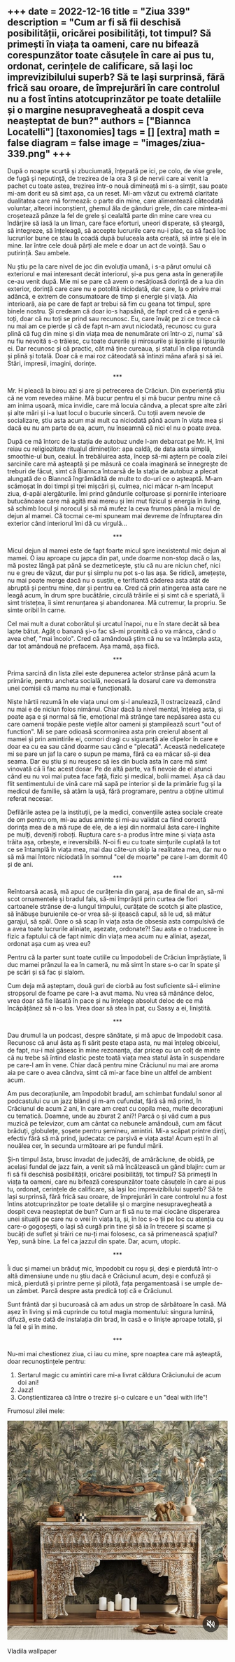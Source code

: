 
+++
date = 2022-12-16
title = "Ziua 339"
description = "Cum ar fi să fii deschisă posibilității, oricărei posibilități, tot timpul? Să primești în viața ta oameni, care nu bifează corespunzător toate căsuțele în care ai pus tu, ordonat, cerințele de calificare, să lași loc imprevizibilului superb? Să te lași surprinsă, fără frică sau oroare, de împrejurări în care controlul nu a fost întins atotcuprinzător pe toate detaliile și o margine nesupravegheată a dospit ceva neașteptat de bun?"
authors = ["Biannca Locatelli"]
[taxonomies]
tags = []
[extra]
math = false
diagram = false
image = "images/ziua-339.png"
+++
---

După o noapte scurtă și zbuciumată, înțepată pe ici, pe colo, de vise grele, de fugă și neputință, de trezirea de la ora 3 și de nervii care ai venit la pachet cu toate astea, trezirea într-o nouă dimineață mi s-a simțit, sau poate mi-am dorit eu să simt așa, ca un reset. Mi-am văzut cu extremă claritate dualitatea care mă formează: o parte din mine, care alimentează câteodată voluntar, alteori inconștient, ghemul ăla de gânduri grele, din care mintea-mi croșetează pânze la fel de grele și cealaltă parte din mine care vrea cu îndârjire să iasă la un liman, care face eforturi, uneori disperate, să șteargă, să integreze, să înțeleagă, să accepte lucrurile care nu-i plac, ca să facă loc lucrurilor bune ce stau la coadă după buluceala asta creată, să intre și ele în mine. Iar între cele două părți ale mele e doar un act de voință. Sau o putirință. Sau ambele.

Nu știu pe la care nivel de joc din evoluția umană, i s-a părut omului că exteriorul e mai interesant decât interiorul, și-a pus gena asta în generațiile ce-au venit după. Mie mi se pare că avem o nesățioasă dorință de a lua din exterior, dorință care care nu e potolită niciodată, dar care, la o privire mai adâncă, e extrem de consumatoare de timp și energie și viață. Aia interioară, aia pe care de fapt ar trebui să fim cu geana tot timpul, spre binele nostru. Și credeam că doar io-s hapsână, de fapt cred că e genă-n toți, doar că nu toți se prind sau recunosc. Eu, care învăț pe zi ce trece că nu mai am ce pierde și că de fapt n-am avut niciodată, recunosc cu gura plină că fug din mine și din viața mea de nenumărate ori într-o zi, numa' să nu fiu nevoită s-o trăiesc, cu toate durerile și mirosurile și lipsirile și lipsurile ei. Dar recunosc și că practic, cât mă ține cureaua, și statul în clipa rotundă și plină și totală. Doar că e mai roz câteodată să întinzi mâna afară și să iei. Stări, impresii, imagini, dorințe.

<p style="text-align: center;">***</p>

Mr. H pleacă la birou azi și are și petrecerea de Crăciun. Din experiență știu că ne vom revedea mâine. Mă bucur pentru el și mă bucur pentru mine că am inima ușoară, mica invidie, care mă locuia cândva, a plecat spre alte zări și alte mări și i-a luat locul o bucurie sinceră. Cu toții avem nevoie de socializare, știu asta acum mai mult ca niciodată până acum în viața mea și dacă eu nu am parte de ea, acum, nu înseamnă că nici el nu o poate avea.

După ce mă întorc de la stația de autobuz unde l-am debarcat pe Mr. H, îmi reiau cu religiozitate ritualul dimineților: apa caldă, de data asta simplă, smoothie-ul bun, ceaiul. În trebăluirea asta, încep să-mi aștern pe coala zilei sarcinile care mă așteaptă și pe măsură ce coala imaginară se înnegrește de treburi de făcut, simt că Biannca întoarsă de la stația de autobuz a plecat alungată de o Bianncă îngrămădită de multe to do-uri ce o așteaptă. M-am scămoșat în doi timpi și trei mișcări și, culmea, nici măcar n-am început ziua, d-apăi alergăturile. Îmi prind gândurile colțuroase și pornirile interioare butucănoase care mă agită mai mereu și îmi mut fizicul și energia în living, să schimb locul și norocul și să mă mufez la ceva frumos până la micul de dejun al mamei. Că tocmai ce-mi spuneam mai devreme de înfruptarea din exterior când interiorul îmi dă cu virgulă…

<p style="text-align: center;">***</p>

Micul dejun al mamei este de fapt foarte micul spre inexistentul mic dejun al mamei. O iau aproape cu japca din pat, unde doarme non-stop dacă o las, mă postez lângă pat până se dezmeticește, știu că nu are niciun chef, nici nu e greu de văzut, dar pur și simplu nu pot s-o las așa. Se ridică, amețește, nu mai poate merge dacă nu o susțin, e terifiantă căderea asta atât de abruptă și pentru mine, dar și pentru ea. Cred că prin atingerea asta care ne leagă acum, în drum spre bucătărie, circulă trăirile ei și simt că e speriată, îi simt tristețea, îi simt renunțarea și abandonarea. Mă cutremur, la propriu. Se simte oribil în carne.

Cel mai mult a durat coborâtul și urcatul înapoi, nu e în stare decât să bea lapte bătut. Agăț o banană și-o fac să-mi promită că o va mânca, când o avea chef, "mai încolo". Cred că amândouă știm că nu se va întâmpla asta, dar tot amândouă ne prefacem. Așa mamă, așa fiică.

<p style="text-align: center;">***</p>

Prima sarcină din lista zilei este depunerea actelor strânse până acum la primărie, pentru ancheta socială, necesară la dosarul care va demonstra unei comisii că mama nu mai e funcțională.

Niște hârtii rezumă în ele viața unui om și-l anulează, îl ostracizează, când nu mai e de niciun folos nimănui. Chiar dacă la nivel mental, înțeleg asta, și poate așa e și normal să fie, emoțional mă strânge tare nepăsarea asta cu care oamenii tropăie peste viețile altor oameni și ștampilează scurt "out of function". Mi se pare odioasă scormonirea asta prin creierul absent al mamei și prin amintirile ei, comori dragi cu siguranță ale clipelor în care e doar ea cu ea sau când doarme sau când e "plecată". Această nedelicatețe mi se pare un jaf la care o supun pe mama, fără ca ea măcar să-și dea seama. Dar eu știu și nu reușesc să ies din bucla asta în care mă simt vinovată că îi fac acest dosar. Pe de altă parte, va fi nevoie de el atunci când eu nu voi mai putea face față, fizic și medical, bolii mamei. Așa că dau flit sentimentului de vină care mă sapă pe interior și de la primărie fug și la medicul de familie, să atârn la ușă, fără programare, pentru a obține ultimul referat necesar.

Defilările astea pe la instituții, pe la medici, convențiile astea sociale create de om pentru om, mi-au adus aminte și mi-au validat ca fiind corectă dorința mea de a mă rupe de ele, de a ieși din normalul ăsta care-i înghite pe mulți, deveniți roboți. Ruptura care s-a produs între mine și viața asta trăita așa, orbește, e ireversibilă. N-oi fi eu cu toate simțurile cuplată la tot ce se întamplă în viața mea, mai dau câte-un skip la realitatea mea, dar nu o să mă mai întorc niciodată în somnul "cel de moarte" pe care l-am dormit 40 și de ani.

<p style="text-align: center;">***</p>

Reîntoarsă acasă, mă apuc de curățenia din garaj, așa de final de an, să-mi scot ornamentele și bradul fals, să-mi împrăștii prin curtea de flori cartoanele strânse de-a lungul timpului, curățate de scotch și alte plastice, să înăbușe buruienile ce-or vrea să-și ițească capul, să le ud, să mătur garajul, să spăl. Oare o să scap în viața asta de obsesia asta compulsivă de a avea toate lucrurile aliniate, așezate, ordonate?! Sau asta e o traducere în fizic a faptului că de fapt nimic din viața mea acum nu e aliniat, așezat, ordonat așa cum aș vrea eu?

Pentru că la parter sunt toate cutiile cu împodobeli de Crăciun împrăștiate, îi duc mamei prânzul la ea în cameră, nu mă simt în stare s-o car în spate și pe scări și să fac și slalom.

Cum deja mă așteptam, două guri de ciorbă au fost suficiente să-i elimine stropșorul de foame pe care l-a avut mama. Nu vrea să mănânce deloc, vrea doar să fie lăsată în pace și nu înțelege absolut deloc de ce mă încăpățânez să n-o las. Vrea doar să stea în pat, cu Sassy a ei, liniștită.

<p style="text-align: center;">***</p>

Dau drumul la un podcast, despre sănătate, și mă apuc de împodobit casa. Recunosc că anul ăsta aș fi sărit peste etapa asta, nu mai înțeleg obiceiul, de fapt, nu-i mai găsesc în mine rezonanța, dar pricep cu un colț de minte că nu trebe să întind elastic peste toată viața mea statul ăsta în suspendare pe care-l am în vene. Chiar dacă pentru mine Crăciunul nu mai are aroma aia pe care o avea cândva, simt că mi-ar face bine un altfel de ambient acum.

Am pus decorațiunile, am împodobit bradul, am schimbat fundalul sonor al podcastului cu un jazz blând și m-am cufundat, fără să mă prind, în Crăciunul de acum 2 ani, în care am creat cu copila mea, multe decorațiuni cu tematică. Doamne, unde au zburat 2 ani?! Parcă o și văd cum a pus muzică pe televizor, cum am cântat ca nebunele amândouă, cum am făcut brăduți, globulețe, șoșete pentru șemineu, amintiri. Mi-a scăpat printre dinți, efectiv fără să mă prind, judecata: ce parșivă e viața asta! Acum ești în al nouălea cer, în secunda următoare ari pe fundul mării.

Și-n timpul ăsta, brusc invadat de judecăți, de amărăciune, de obidă, pe același fundal de jazz fain, a venit să mă încălzească un gând blajin: cum ar fi să fii deschisă posibilității, oricărei posibilități, tot timpul? Să primești în viața ta oameni, care nu bifează corespunzător toate căsuțele în care ai pus tu, ordonat, cerințele de calificare, să lași loc imprevizibilului superb? Să te lași surprinsă, fără frică sau oroare, de împrejurări în care controlul nu a fost întins atotcuprinzător pe toate detaliile și o margine nesupravegheată a dospit ceva neașteptat de bun? Cum ar fi să nu te mai ciocăne disperarea unei situații pe care nu o vrei în viața ta, și, în loc s-o ții pe loc cu atenția cu care-o gogoșești, o lași să curgă prin tine și să ia în trecere și scame și bucăți de suflet și trăiri ce nu-ți mai folosesc, ca să primenească spațiul? Yep, sună bine. La fel ca jazzul din spate. Dar, acum, utopic.

<p style="text-align: center;">***</p>

Îi duc și mamei un brăduț mic, împodobit cu roșu și, deși e pierdută într-o altă dimensiune unde nu știu dacă e Crăciunul acum, deși e confuză și mică, pierdută și printre perne și pilotă, fața pergamentoasă i se umple de-un zâmbet. Parcă despre asta predică toți că e Crăciunul.

Sunt frântă dar și bucuroasă că am adus un strop de sărbătoare în casă. Mă așez în living și mă cuprinde cu totul magia momentului: singura lumină, difuză, este dată de instalația din brad, în casă e o liniște aproape totală, și la fel e și în mine.

<p style="text-align: center;">***</p>

Nu-mi mai chestionez ziua, ci iau cu mine, spre noaptea care mă așteaptă, doar recunoștințele pentru:
1. Sertarul magic cu amintiri care mi-a livrat căldura Crăciunului de acum doi ani!
2. Jazz!
3. Conștientizarea că între o trezire și-o culcare e un "deal with life"!

Frumosul zilei mele:

<div class="flex justify-center">
  <img src="images/339.jpeg" />
</div>

Vladila wallpaper
